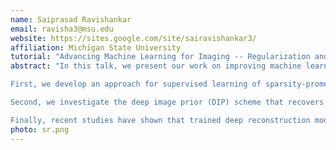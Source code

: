 ```yaml
---
name: Saiprasad Ravishankar
email: ravisha3@msu.edu
website: https://sites.google.com/site/sairavishankar3/
affiliation: Michigan State University
tutorial: "Advancing Machine Learning for Imaging -- Regularization and Robustness"
abstract: "In this talk, we present our work on improving machine learning for image reconstruction on three fronts -- i) learning regularizers, ii) learning with no training data, and iii) ensuring robustness to perturbations in learning-based schemes.\n

First, we develop an approach for supervised learning of sparsity-promoting regularizers for inverse problems, where the parameters of the regularizer are learned to minimize reconstruction error on a paired training set. Training involves a challenging bilevel optimization problem with a nonsmooth lower-level objective. We derive an expression for the gradient of the training loss using the implicit closed-form solution of the lower-level variational problem given by its dual problem, and provide an accompanying exact gradient descent algorithm (dubbed BLORC). Our experiments show that the gradient computation is efficient and BLORC learns meaningful operators for highly effective denoising.\n

Second, we investigate the deep image prior (DIP) scheme that recovers an image by fitting an overparameterized neural network directly to the image's corrupted measurements. To address DIP's overfitting and performance issues, recent work proposed using a reference image as the network input that led to improved reconstructions. However, obtaining the reference often requires supervision. Hence, we propose a self-guided scheme that uses only undersampled measurements to estimate both the network weights and input image. We exploit regularization requiring the network to be a powerful denoiser. Our self-guided method gives significantly improved reconstructions for MRI with limited measurements compared to recent schemes, while using no training data.\n

Finally, recent studies have shown that trained deep reconstruction models could be over-sensitive to  tiny input perturbations, which cause unstable, low-quality reconstructed images. To address this issue, we propose Smoothed Unrolling (SMUG), which advances a deep unrolling-based reconstructor using a randomized smoothing (RS)-based robust learning operation. RS, which improves the tolerance of a model against input noises, has been widely used in the design of adversarial defense for classification. SMUG customizes the RS operation to the deep unrolling architecture and improves the robustness of MRI reconstruction with respect to diverse perturbations including in the measurements, or with different measurement sampling rates, and different iterations of unrolling."
photo: sr.png
---
```

